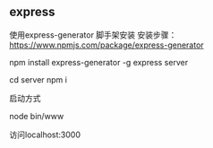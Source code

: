 ## express
使用express-generator  脚手架安装
安装步骤： 
  https://www.npmjs.com/package/express-generator

  npm install express-generator -g
  express server

  cd server
  npm i

  启动方式

  node bin/www

  访问localhost:3000